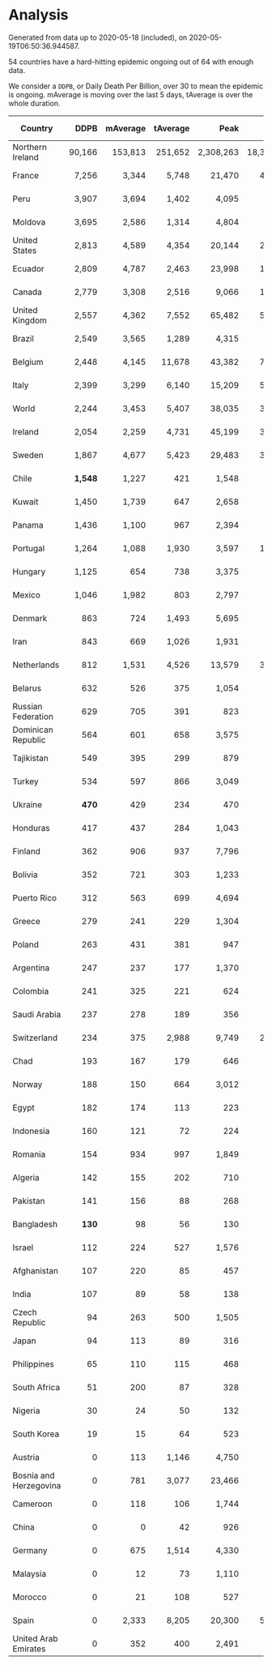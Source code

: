 
# Analysis

Generated from data up to 2020-05-18 (included), on 2020-05-19T06:50:36.944587.

54 countries have a hard-hitting epidemic ongoing out of 64 with enough data.

We consider a `DDPB`, or Daily Death Per Billion, over 30 to mean the epidemic is ongoing.
mAverage is moving over the last 5 days, tAverage is over the whole duration.


| Country | DDPB | mAverage | tAverage | Peak | Total | Start | Peak Date | End | Duration |  Status |
|---------|-----:|---------:|---------:|-----:|------:|-------|-----------|-----|----------|---------|
| Northern Ireland | 90,166 | 153,813 | 251,652 | 2,308,263 | 18,370,606 | 2020-03-06 | 2020-04-30 | None | 73 days | ongoing |
| France | 7,256 | 3,344 | 5,748 | 21,470 | 419,667 | 2020-03-06 | 2020-04-16 | None | 73 days | ongoing |
| Peru | 3,907 | 3,694 | 1,402 | 4,095 | 82,754 | 2020-03-20 | 2020-05-17 | None | 59 days | ongoing |
| Moldova | 3,695 | 2,586 | 1,314 | 4,804 | 80,170 | 2020-03-18 | 2020-04-16 | None | 61 days | ongoing |
| United States | 2,813 | 4,589 | 4,354 | 20,144 | 278,706 | 2020-03-15 | 2020-04-16 | None | 64 days | ongoing |
| Ecuador | 2,809 | 4,787 | 2,463 | 23,998 | 160,117 | 2020-03-14 | 2020-05-11 | None | 65 days | ongoing |
| Canada | 2,779 | 3,308 | 2,516 | 9,066 | 156,046 | 2020-03-17 | 2020-05-06 | None | 62 days | ongoing |
| United Kingdom | 2,557 | 4,362 | 7,552 | 65,482 | 521,118 | 2020-03-10 | 2020-04-30 | None | 69 days | ongoing |
| Brazil | 2,549 | 3,565 | 1,289 | 4,315 | 77,373 | 2020-03-19 | 2020-05-16 | None | 60 days | ongoing |
| Belgium | 2,448 | 4,145 | 11,678 | 43,382 | 794,141 | 2020-03-11 | 2020-04-10 | None | 68 days | ongoing |
| Italy | 2,399 | 3,299 | 6,140 | 15,209 | 528,045 | 2020-02-22 | 2020-03-28 | None | 86 days | ongoing |
| World | 2,244 | 3,453 | 5,407 | 38,035 | 378,541 | 2020-03-09 | 2020-04-30 | None | 70 days | ongoing |
| Ireland | 2,054 | 2,259 | 4,731 | 45,199 | 316,981 | 2020-03-12 | 2020-04-25 | None | 67 days | ongoing |
| Sweden | 1,867 | 4,677 | 5,423 | 29,483 | 363,403 | 2020-03-12 | 2020-04-16 | None | 67 days | ongoing |
| Chile | **1,548** | 1,227 | 421 | 1,548 | 24,000 | 2020-03-22 | 2020-05-18 | None | 57 days | ongoing |
| Kuwait | 1,450 | 1,739 | 647 | 2,658 | 28,504 | 2020-04-04 | 2020-05-16 | None | 44 days | ongoing |
| Panama | 1,436 | 1,100 | 967 | 2,394 | 65,815 | 2020-03-11 | 2020-04-21 | None | 68 days | ongoing |
| Portugal | 1,264 | 1,088 | 1,930 | 3,597 | 119,674 | 2020-03-17 | 2020-04-03 | None | 62 days | ongoing |
| Hungary | 1,125 | 654 | 738 | 3,375 | 47,232 | 2020-03-15 | 2020-04-19 | None | 64 days | ongoing |
| Mexico | 1,046 | 1,982 | 803 | 2,797 | 40,995 | 2020-03-28 | 2020-05-13 | None | 51 days | ongoing |
| Denmark | 863 | 724 | 1,493 | 5,695 | 95,602 | 2020-03-15 | 2020-04-02 | None | 64 days | ongoing |
| Iran | 843 | 669 | 1,026 | 1,931 | 86,229 | 2020-02-24 | 2020-04-04 | None | 84 days | ongoing |
| Netherlands | 812 | 1,531 | 4,526 | 13,579 | 330,406 | 2020-03-06 | 2020-04-07 | None | 73 days | ongoing |
| Belarus | 632 | 526 | 375 | 1,054 | 18,012 | 2020-03-31 | 2020-05-09 | None | 48 days | ongoing |
| Russian Federation | 629 | 705 | 391 | 823 | 18,812 | 2020-03-31 | 2020-05-16 | None | 48 days | ongoing |
| Dominican Republic | 564 | 601 | 658 | 3,575 | 40,809 | 2020-03-17 | 2020-04-13 | None | 62 days | ongoing |
| Tajikistan | 549 | 395 | 299 | 879 | 4,498 | 2020-05-03 | 2020-05-09 | None | 15 days | ongoing |
| Turkey | 534 | 597 | 866 | 3,049 | 50,266 | 2020-03-21 | 2020-04-17 | None | 58 days | ongoing |
| Ukraine | **470** | 429 | 234 | 470 | 11,963 | 2020-03-28 | 2020-05-08 | None | 51 days | ongoing |
| Honduras | 417 | 437 | 284 | 1,043 | 14,796 | 2020-03-27 | 2020-05-06 | None | 52 days | ongoing |
| Finland | 362 | 906 | 937 | 7,796 | 54,371 | 2020-03-21 | 2020-04-22 | None | 58 days | ongoing |
| Bolivia | 352 | 721 | 303 | 1,233 | 14,873 | 2020-03-30 | 2020-05-14 | None | 49 days | ongoing |
| Puerto Rico | 312 | 563 | 699 | 4,694 | 38,466 | 2020-03-24 | 2020-05-01 | None | 55 days | ongoing |
| Greece | 279 | 241 | 229 | 1,304 | 15,352 | 2020-03-12 | 2020-04-04 | None | 67 days | ongoing |
| Poland | 263 | 431 | 381 | 947 | 24,427 | 2020-03-15 | 2020-04-25 | None | 64 days | ongoing |
| Argentina | 247 | 237 | 177 | 1,370 | 9,564 | 2020-03-25 | 2020-03-30 | None | 54 days | ongoing |
| Colombia | 241 | 325 | 221 | 624 | 11,536 | 2020-03-27 | 2020-05-03 | None | 52 days | ongoing |
| Saudi Arabia | 237 | 278 | 189 | 356 | 9,475 | 2020-03-29 | 2020-04-21 | None | 50 days | ongoing |
| Switzerland | 234 | 375 | 2,988 | 9,749 | 221,150 | 2020-03-05 | 2020-04-15 | None | 74 days | ongoing |
| Chad | 193 | 167 | 179 | 646 | 3,419 | 2020-04-29 | 2020-05-08 | None | 19 days | ongoing |
| Norway | 188 | 150 | 664 | 3,012 | 43,842 | 2020-03-13 | 2020-04-21 | None | 66 days | ongoing |
| Egypt | 182 | 174 | 113 | 223 | 6,371 | 2020-03-23 | 2020-04-29 | None | 56 days | ongoing |
| Indonesia | 160 | 121 | 72 | 224 | 4,416 | 2020-03-18 | 2020-04-14 | None | 61 days | ongoing |
| Romania | 154 | 934 | 997 | 1,849 | 56,840 | 2020-03-22 | 2020-04-10 | None | 57 days | ongoing |
| Algeria | 142 | 155 | 202 | 710 | 12,973 | 2020-03-15 | 2020-04-10 | None | 64 days | ongoing |
| Pakistan | 141 | 156 | 88 | 268 | 4,236 | 2020-03-31 | 2020-05-12 | None | 48 days | ongoing |
| Bangladesh | **130** | 98 | 56 | 130 | 2,134 | 2020-04-10 | 2020-05-18 | None | 38 days | ongoing |
| Israel | 112 | 224 | 527 | 1,576 | 30,598 | 2020-03-21 | 2020-04-10 | None | 58 days | ongoing |
| Afghanistan | 107 | 220 | 85 | 457 | 4,630 | 2020-03-25 | 2020-05-15 | None | 54 days | ongoing |
| India | 107 | 89 | 58 | 138 | 2,219 | 2020-04-10 | 2020-05-05 | None | 38 days | ongoing |
| Czech Republic | 94 | 263 | 500 | 1,505 | 28,013 | 2020-03-23 | 2020-04-15 | None | 56 days | ongoing |
| Japan | 94 | 113 | 89 | 316 | 6,064 | 2020-03-11 | 2020-05-02 | None | 68 days | ongoing |
| Philippines | 65 | 110 | 115 | 468 | 7,763 | 2020-03-12 | 2020-04-12 | None | 67 days | ongoing |
| South Africa | 51 | 200 | 87 | 328 | 4,567 | 2020-03-27 | 2020-05-15 | None | 52 days | ongoing |
| Nigeria | 30 | 24 | 50 | 132 | 915 | 2020-04-30 | 2020-05-11 | None | 18 days | ongoing |
| South Korea | 19 | 15 | 64 | 523 | 5,353 | 2020-02-23 | 2020-03-10 | 2020-05-16 | 83 days | finished |
| Austria | 0 | 113 | 1,146 | 4,750 | 74,521 | 2020-03-12 | 2020-04-23 | 2020-05-16 | 65 days | finished |
| Bosnia and Herzegovina | 0 | 781 | 3,077 | 23,466 | 40,006 | 2020-05-04 | 2020-05-04 | 2020-05-17 | 13 days | finished |
| Cameroon | 0 | 118 | 106 | 1,744 | 5,538 | 2020-03-25 | 2020-05-07 | 2020-05-16 | 52 days | finished |
| China | 0 | 0 | 42 | 926 | 3,292 | 2020-01-30 | 2020-04-16 | 2020-04-16 | 77 days | finished |
| Germany | 0 | 675 | 1,514 | 4,330 | 98,466 | 2020-03-13 | 2020-04-15 | 2020-05-17 | 65 days | finished |
| Malaysia | 0 | 12 | 73 | 1,110 | 4,420 | 2020-03-17 | 2020-04-04 | 2020-05-16 | 60 days | finished |
| Morocco | 0 | 21 | 108 | 527 | 5,301 | 2020-03-28 | 2020-04-05 | 2020-05-16 | 49 days | finished |
| Spain | 0 | 2,333 | 8,205 | 20,300 | 590,822 | 2020-03-06 | 2020-04-02 | 2020-05-17 | 72 days | finished |
| United Arab Emirates | 0 | 352 | 400 | 2,491 | 22,823 | 2020-03-21 | 2020-05-10 | 2020-05-17 | 57 days | finished |

